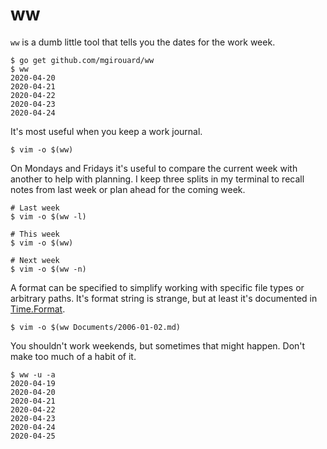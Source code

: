 # ww

`ww` is a dumb little tool that tells you the dates for the work week.

	$ go get github.com/mgirouard/ww
	$ ww
	2020-04-20
	2020-04-21
	2020-04-22
	2020-04-23
	2020-04-24

It's most useful when you keep a work journal.

	$ vim -o $(ww)

On Mondays and Fridays it's useful to compare the current week with another to
help with planning. I keep three splits in my terminal to recall notes from
last week or plan ahead for the coming week.
	
	# Last week
	$ vim -o $(ww -l)

	# This week
	$ vim -o $(ww)

	# Next week
	$ vim -o $(ww -n)

A format can be specified to simplify working with specific file types or
arbitrary paths. It's format string is strange, but at least it's documented in
[Time.Format].

	$ vim -o $(ww Documents/2006-01-02.md)

You shouldn't work weekends, but sometimes that might happen. Don't make too
much of a habit of it.

	$ ww -u -a
	2020-04-19
	2020-04-20
	2020-04-21
	2020-04-22
	2020-04-23
	2020-04-24
	2020-04-25

[Time.Format]: https://golang.org/pkg/time/#Time.Format
